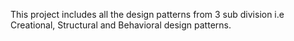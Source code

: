 This project includes all the design patterns from 3 sub division i.e Creational, Structural and Behavioral design patterns.
